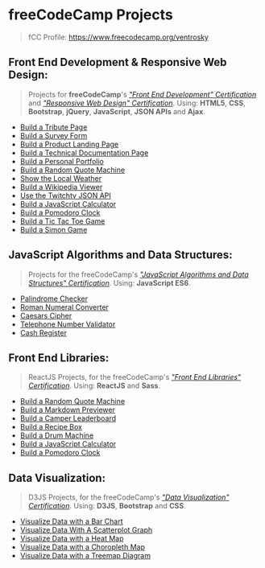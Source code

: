 # freeCodeCamp  Projects
> fCC Profile: https://www.freecodecamp.org/ventrosky

## Front End Development & Responsive Web Design:
> Projects for **freeCodeCamp**'s [*"Front End Development" Certification*](https://www.freecodecamp.org/certification/ventrosky/legacy-front-end) and [*"Responsive Web Design" Certification*](https://www.freecodecamp.org/certification/ventrosky/responsive-web-design). Using: **HTML5**, **CSS**, **Bootstrap**, **jQuery**, **JavaScript**, **JSON APIs** and **Ajax**. 
* [Build a Tribute Page](https://codepen.io/BuccaneerDev/full/VXYorJ/)
* [Build a Survey Form](https://codepen.io/BuccaneerDev/full/YBQPWJ)
* [Build a Product Landing Page](https://codepen.io/BuccaneerDev/full/aXwGNy)
* [Build a Technical Documentation Page](https://codepen.io/BuccaneerDev/full/jdamYr)
* [Build a Personal Portfolio](https://codepen.io/BuccaneerDev/full/YaypqP/)
* [Build a Random Quote Machine](https://codepen.io/BuccaneerDev/full/OvNRre/)
* [Show the Local Weather](https://codepen.io/BuccaneerDev/full/eMzQWL/)
* [Build a Wikipedia Viewer](https://codepen.io/BuccaneerDev/full/dmNpJY/)
* [Use the Twitchtv JSON API](https://codepen.io/BuccaneerDev/full/qoXeGK/)
* [Build a JavaScript Calculator](https://codepen.io/BuccaneerDev/full/KoQEzg/)
* [Build a Pomodoro Clock](https://codepen.io/BuccaneerDev/full/NYYjgo/)
* [Build a Tic Tac Toe Game](https://codepen.io/BuccaneerDev/full/eMLaQL/)
* [Build a Simon Game](https://codepen.io/BuccaneerDev/full/MVMbVz/)

## JavaScript Algorithms and Data Structures:
> Projects for the freeCodeCamp's [*"JavaScript Algorithms and Data Structures" Certification*](https://www.freecodecamp.org/certification/ventrosky/javascript-algorithms-and-data-structures). Using: **JavaScript ES6**.
* [Palindrome Checker](https://github.com/Ventrosky/free-code-camp/blob/master/algorithms/projects.js)
* [Roman Numeral Converter](https://github.com/Ventrosky/free-code-camp/blob/master/algorithms/projects.js)
* [Caesars Cipher](https://github.com/Ventrosky/free-code-camp/blob/master/algorithms/projects.js)
* [Telephone Number Validator](https://github.com/Ventrosky/free-code-camp/blob/master/algorithms/projects.js)
* [Cash Register](https://github.com/Ventrosky/free-code-camp/blob/master/algorithms/projects.js)

## Front End Libraries:
> ReactJS Projects, for the freeCodeCamp's [*"Front End Libraries" Certification*](https://www.freecodecamp.org/certification/ventrosky/front-end-libraries). Using: **ReactJS** and **Sass**.
* [Build a Random Quote Machine](https://codepen.io/BuccaneerDev/full/PLKqRa)
* [Build a Markdown Previewer](https://codepen.io/BuccaneerDev/full/gzgjPM/)
* [Build a Camper Leaderboard](https://codepen.io/BuccaneerDev/full/wjyWmX/)
* [Build a Recipe Box](https://codepen.io/BuccaneerDev/full/mLGymP/)
* [Build a Drum Machine](https://codepen.io/BuccaneerDev/full/NJaNMB)
* [Build a JavaScript Calculator](https://codepen.io/BuccaneerDev/full/YgjWRo)
* [Build a Pomodoro Clock](https://codepen.io/BuccaneerDev/full/gEdWYR)

## Data Visualization:
> D3JS Projects, for the freeCodeCamp's [*"Data Visualization" Certification*](https://www.freecodecamp.org/certification/ventrosky/data-visualization). Using: **D3JS**, **Bootstrap** and **CSS**. 
* [Visualize Data with a Bar Chart](https://codepen.io/BuccaneerDev/full/JZZezR/)
* [Visualize Data With A Scatterplot Graph](https://codepen.io/BuccaneerDev/full/XYBzmo/)
* [Visualize Data with a Heat Map](https://codepen.io/BuccaneerDev/full/rKZvwa/)
* [Visualize Data with a Choropleth Map](https://codepen.io/BuccaneerDev/full/bKmoZd/)
* [Visualize Data with a Treemap Diagram](https://codepen.io/BuccaneerDev/full/jKdGPK/)

